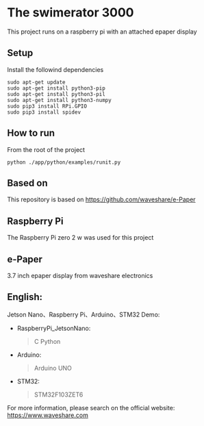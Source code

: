 ﻿# The swimerator 3000
This project runs on a raspberry pi with an attached epaper display

## Setup
Install the followind dependencies
```
sudo apt-get update
sudo apt-get install python3-pip
sudo apt-get install python3-pil
sudo apt-get install python3-numpy
sudo pip3 install RPi.GPIO
sudo pip3 install spidev
```

## How to run
From the root of the project
```
python ./app/python/examples/runit.py
```

## Based on
This repository is based on https://github.com/waveshare/e-Paper

## Raspberry Pi
The Raspberry Pi zero 2 w was used for this project

## e-Paper  
3.7 inch epaper display from waveshare electronics

## English:  
Jetson Nano、Raspberry Pi、Arduino、STM32 Demo:  
* RaspberryPi_JetsonNano:  
    > C
    > Python
* Arduino:  
    > Arduino UNO  
* STM32:  
    > STM32F103ZET6 
    
For more information, please search on the official website:   
https://www.waveshare.com



